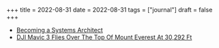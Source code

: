 +++
title = 2022-08-31
date = 2022-08-31
tags = ["journal"]
draft = false
+++

-   [Becoming a Systems Architect](https://wojtekmandrysz.com/blog/systems-architect/)
-   [DJI Mavic 3 Flies Over The Top Of Mount Everest At 30,292 Ft](https://dronexl.co/2022/08/22/dji-mavic-3-flies-over-mount-everest/)
